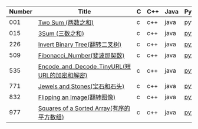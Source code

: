﻿| Number | Title | C | C++ | Java | Python | Go | Difficulty |
|---| --- | --- | --- | --- | --- | --- | --- |
|001|[Two Sum (两数之和)](https://leetcode-cn.com/problems/two-sum/)|c|c++|java|python|go|Easy|
|015|[3Sum (三数之和)](https://leetcode-cn.com/problems/3sum/)|c|c++|java|[python](./src/0015-3Sum/3Sum.py)|go|Middle|
|226|[Invert Binary Tree(翻转二叉树)](https://leetcode-cn.com/problems/invert-binary-tree)|c|c++|java|[python](./src/266_Invert_Binary_Tree/Invert_Binary_Tree.py)|go|Easy|
|509|[Fibonacci_Number(斐波那契数)](https://leetcode-cn.com/problems/fibonacci-number)|c|c++|java|[python](./src/509_Fibonacci_Number/Fibonacci_Number.py)|go|Easy|
|535|[Encode_and_Decode_TinyURL(短URL的加密和解密)](https://leetcode-cn.com/problems/encode-and-decode-tinyurl/)|c|c++|java|[python](./src/535_Encode_and_Decode_TinyURL/Encode_and_Decode_TinyURL.py)|go|Easy|
|771|[Jewels and Stones(宝石和石头)](https://leetcode-cn.com/problems/jewels-and-stones/)|c|c++|java|[python](./src/0771-jewels-and-stones/jewels_and_stones.py)|go|Easy|
|832|[Flipping an Image(翻转图像)](https://leetcode-cn.com/problems/flipping-an-image/)|c|c++|java|[python](./src/832-Flipping_an_Image/Flipping_an_Image.py)|go|Easy|
|977|[Squares of a Sorted Array(有序的平方数组)](https://leetcode-cn.com/problems/squares-of-a-sorted-array/)|c|c++|java|[python](./src/977_Squares_of_a_Sorted_Array/Squares_of_a_Sorted_Array.py)|go|Easy|